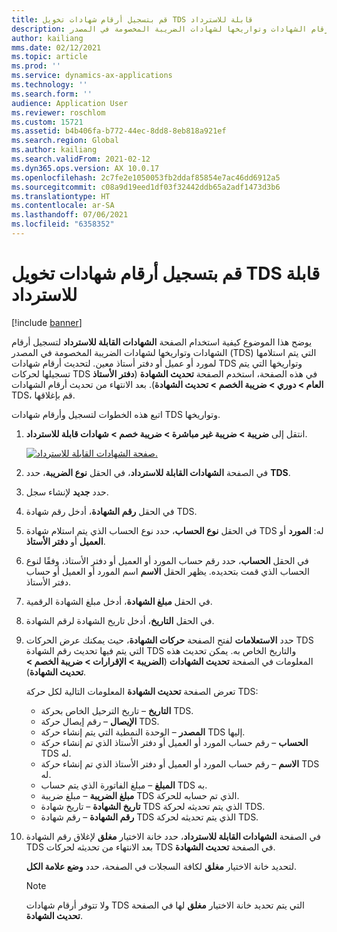 ```yaml
---
title: قم بتسجيل أرقام شهادات تخويل TDS قابلة للاسترداد
description: يوضح هذا الموضوع كيفية استخدام الصفحة الشهادات القابلة للاسترداد لتسجيل أرقام الشهادات وتواريخها لشهادات الضريبة المخصومة في المصدر (TDS) التي يتم استلامها لمورد أو عميل أو دفتر أستاذ معين.
author: kailiang
mms.date: 02/12/2021
ms.topic: article
ms.prod: ''
ms.service: dynamics-ax-applications
ms.technology: ''
ms.search.form: ''
audience: Application User
ms.reviewer: roschlom
ms.custom: 15721
ms.assetid: b4b406fa-b772-44ec-8dd8-8eb818a921ef
ms.search.region: Global
ms.author: kailiang
ms.search.validFrom: 2021-02-12
ms.dyn365.ops.version: AX 10.0.17
ms.openlocfilehash: 2c7fe2e1050053fb2ddaf85854e7ac46dd6912a5
ms.sourcegitcommit: c08a9d19eed1df03f32442ddb65a2adf1473d3b6
ms.translationtype: HT
ms.contentlocale: ar-SA
ms.lasthandoff: 07/06/2021
ms.locfileid: "6358352"
---
```

# <a name="record-tds-recoverable-certificate-numbers"></a>قم بتسجيل أرقام شهادات تخويل TDS قابلة للاسترداد

[!include [banner](../includes/banner.md)]

يوضح هذا الموضوع كيفية استخدام الصفحة **الشهادات القابلة للاسترداد** لتسجيل أرقام الشهادات وتواريخها لشهادات الضريبة المخصومة في المصدر (TDS) التي يتم استلامها لمورد أو عميل أو دفتر أستاذ معين. لتحديث أرقام شهادات TDS وتواريخها التي يتم تسجيلها لحركات TDS في هذه الصفحة، استخدم الصفحة **تحديث الشهادة** (**دفتر الأستاذ العام \> دوري \> ضريبة الخصم \> تحديث الشهادة**). بعد الانتهاء من تحديث أرقام الشهادات TDS، قم بإغلاقها.

اتبع هذه الخطوات لتسجيل وأرقام شهادات TDS وتواريخها.

1. انتقل إلى **ضريبة \> ضريبة غير مباشرة \> ضريبة خصم \> شهادات قابلة للاسترداد**.

    [![صفحة الشهادات القابلة للاسترداد.](./media/apac-ind-TDS-49.png)](./media/apac-ind-TDS-49.png) 

2. في الصفحة **الشهادات القابلة للاسترداد**، في الحقل **نوع الضريبة**، حدد **TDS**.
3. حدد **جديد** لإنشاء سجل.
4. في الحقل **رقم الشهادة**، أدخل رقم شهادة TDS.
5. في الحقل **نوع الحساب**، حدد نوع الحساب الذي يتم استلام شهادة TDS له: **المورد** أو **العميل** أو **دفتر الأستاذ**.
6. في الحقل **الحساب**، حدد رقم حساب المورد أو العميل أو دفتر الأستاذ، وفقًا لنوع الحساب الذي قمت بتحديده. يظهر الحقل **الاسم** اسم المورد أو العميل أو حساب دفتر الأستاذ.
7. في الحقل **مبلغ الشهادة**، أدخل مبلغ الشهادة الرقمية.
8. في الحقل **التاريخ**، أدخل تاريخ الشهادة لرقم الشهادة.
9. حدد **الاستعلامات** لفتح الصفحة **حركات الشهادة**، حيث يمكنك عرض الحركات TDS التي يتم فيها تحديث رقم الشهادة TDS والتاريخ الخاص به. يمكن تحديث هذه المعلومات في الصفحة **تحديث الشهادات** (**الضريبة \> الإقرارات \> ضريبة الخصم \> تحديث الشهادة**).

    تعرض الصفحة **تحديث الشهادة** المعلومات التالية لكل حركة TDS:

    - **التاريخ** – تاريخ الترحيل الخاص بحركة TDS.
    - **الإيصال** – رقم إيصال حركة TDS.
    - **المصدر** – الوحدة النمطية التي يتم إنشاء حركة TDS إليها.
    - **الحساب** – رقم حساب المورد أو العميل أو دفتر الأستاذ الذي تم إنشاء حركة TDS له.
    - **الاسم** – رقم حساب المورد أو العميل أو دفتر الأستاذ الذي تم إنشاء حركة TDS له.
    - **المبلغ** – مبلغ الفاتورة الذي يتم حساب TDS به.
    - **مبلغ الضريبة** – مبلغ ضريبة TDS الذي تم حسابه للحركة.
    - **تاريخ الشهادة** – تاريخ شهادة TDS الذي يتم تحديثه لحركة TDS.
    - **رقم الشهادة** – رقم شهادة TDS الذي يتم تحديثه لحركة TDS.

10. في الصفحة **الشهادات القابلة للاسترداد**، حدد خانة الاختيار **مغلق** لإغلاق رقم الشهادة TDS بعد الانتهاء من تحديثه لحركات TDS في الصفحة **تحديث الشهادة**.

    لتحديد خانة الاختيار **مغلق** لكافة السجلات في الصفحة، حدد **وضع علامة الكل**.

    > [!NOTE]
    > ولا تتوفر أرقام شهادات TDS التي يتم تحديد خانة الاختيار **مغلق** لها في الصفحة **تحديث الشهادة**.
